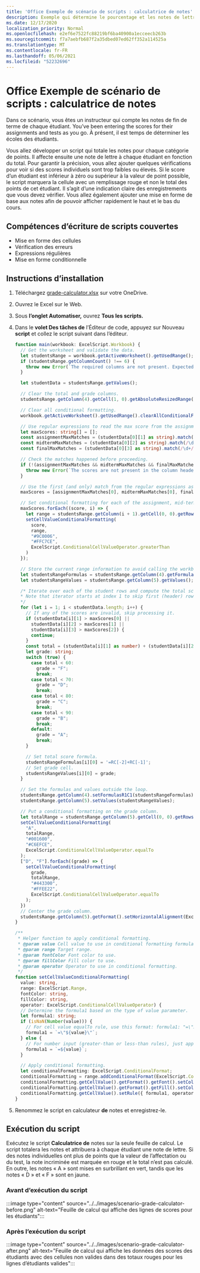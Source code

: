```yaml
---
title: 'Office Exemple de scénario de scripts : calculatrice de notes'
description: Exemple qui détermine le pourcentage et les notes de lettre d’une classe d’étudiants.
ms.date: 12/17/2020
localization_priority: Normal
ms.openlocfilehash: e2ef6e7522fc88219bf6ba40900a1ecceecb263b
ms.sourcegitcommit: f7a7aebfb687f2a35dbed07ed62ff352a114525a
ms.translationtype: MT
ms.contentlocale: fr-FR
ms.lasthandoff: 05/06/2021
ms.locfileid: "52232696"
---
```

# <a name="office-scripts-sample-scenario-grade-calculator"></a>Office Exemple de scénario de scripts : calculatrice de notes

Dans ce scénario, vous êtes un instructeur qui compte les notes de fin de terme de chaque étudiant. You’ve been entering the scores for their assignments and tests as you go. À présent, il est temps de déterminer les écoles des étudiants.

Vous allez développer un script qui totale les notes pour chaque catégorie de points. Il affecte ensuite une note de lettre à chaque étudiant en fonction du total. Pour garantir la précision, vous allez ajouter quelques vérifications pour voir si des scores individuels sont trop faibles ou élevés. Si le score d’un étudiant est inférieur à zéro ou supérieur à la valeur de point possible, le script marquera la cellule avec un remplissage rouge et non le total des points de cet étudiant. Il s’agit d’une indication claire des enregistrements que vous devez vérifier. Vous allez également ajouter une mise en forme de base aux notes afin de pouvoir afficher rapidement le haut et le bas du cours.

## <a name="scripting-skills-covered"></a>Compétences d’écriture de scripts couvertes

- Mise en forme des cellules
- Vérification des erreurs
- Expressions régulières
- Mise en forme conditionnelle

## <a name="setup-instructions"></a>Instructions d’installation

1. Téléchargez <a href="grade-calculator.xlsx">grade-calculator.xlsx</a> sur votre OneDrive.

2. Ouvrez le Excel sur le Web.

3. Sous **l’onglet Automatiser,** ouvrez **Tous les scripts.**

4. Dans le **volet Des tâches de** l’Éditeur de code, appuyez sur Nouveau **script** et collez le script suivant dans l’éditeur.

    ```TypeScript
    function main(workbook: ExcelScript.Workbook) {
      // Get the worksheet and validate the data.
      let studentsRange = workbook.getActiveWorksheet().getUsedRange();
      if (studentsRange.getColumnCount() !== 6) {
        throw new Error(`The required columns are not present. Expected column headers: "Student ID | Assignment score | Mid-term | Final | Total | Grade"`);
      }

      let studentData = studentsRange.getValues();

      // Clear the total and grade columns.
      studentsRange.getColumn(4).getCell(1, 0).getAbsoluteResizedRange(studentData.length - 1, 2).clear();

      // Clear all conditional formatting.
      workbook.getActiveWorksheet().getUsedRange().clearAllConditionalFormats();

      // Use regular expressions to read the max score from the assignment, mid-term, and final scores columns.
      let maxScores: string[] = [];
      const assignmentMaxMatches = (studentData[0][1] as string).match(/\d+/);
      const midtermMaxMatches = (studentData[0][2] as string).match(/\d+/);
      const finalMaxMatches = (studentData[0][3] as string).match(/\d+/);

      // Check the matches happened before proceeding.
      if (!(assignmentMaxMatches && midtermMaxMatches && finalMaxMatches)) {
        throw new Error(`The scores are not present in the column headers. Expected format: "Assignments (n)|Mid-term (n)|Final (n)"`);
      }

      // Use the first (and only) match from the regular expressions as the max scores.
      maxScores = [assignmentMaxMatches[0], midtermMaxMatches[0], finalMaxMatches[0]];

      // Set conditional formatting for each of the assignment, mid-term, and final scores columns.
      maxScores.forEach((score, i) => {
        let range = studentsRange.getColumn(i + 1).getCell(0, 0).getRowsBelow(studentData.length - 1);
        setCellValueConditionalFormatting(
          score,
          range,
          "#9C0006",
          "#FFC7CE",
          ExcelScript.ConditionalCellValueOperator.greaterThan
        )
      });

      // Store the current range information to avoid calling the workbook in the loop.
      let studentsRangeFormulas = studentsRange.getColumn(4).getFormulasR1C1();
      let studentsRangeValues = studentsRange.getColumn(5).getValues();

      /* Iterate over each of the student rows and compute the total score and letter grade.
      * Note that iterator starts at index 1 to skip first (header) row.
      */
      for (let i = 1; i < studentData.length; i++) {
        // If any of the scores are invalid, skip processing it.
        if (studentData[i][1] > maxScores[0] ||
          studentData[i][2] > maxScores[1] ||
          studentData[i][3] > maxScores[2]) {
          continue;
        }
        const total = (studentData[i][1] as number) + (studentData[i][2] as number) + (studentData[i][3] as number);
        let grade: string;
        switch (true) {
          case total < 60:
            grade = "F";
            break;
          case total < 70:
            grade = "D";
            break;
          case total < 80:
            grade = "C";
            break;
          case total < 90:
            grade = "B";
            break;
          default:
            grade = "A";
            break;
        }
    
        // Set total score formula.
        studentsRangeFormulas[i][0] = '=RC[-2]+RC[-1]';
        // Set grade cell.
        studentsRangeValues[i][0] = grade;
      }

      // Set the formulas and values outside the loop.
      studentsRange.getColumn(4).setFormulasR1C1(studentsRangeFormulas);
      studentsRange.getColumn(5).setValues(studentsRangeValues);

      // Put a conditional formatting on the grade column.
      let totalRange = studentsRange.getColumn(5).getCell(0, 0).getRowsBelow(studentData.length - 1);
      setCellValueConditionalFormatting(
        "A",
        totalRange,
        "#001600",
        "#C6EFCE",
        ExcelScript.ConditionalCellValueOperator.equalTo
      );
      ["D", "F"].forEach((grade) => {
        setCellValueConditionalFormatting(
          grade,
          totalRange,
          "#443300",
          "#FFEE22",
          ExcelScript.ConditionalCellValueOperator.equalTo
        );
      })
      // Center the grade column.
      studentsRange.getColumn(5).getFormat().setHorizontalAlignment(ExcelScript.HorizontalAlignment.center);
    }

    /**
     * Helper function to apply conditional formatting.
     * @param value Cell value to use in conditional formatting formula1.
     * @param range Target range.
     * @param fontColor Font color to use.
     * @param fillColor Fill color to use.
     * @param operator Operator to use in conditional formatting.
     */
    function setCellValueConditionalFormatting(
      value: string,
      range: ExcelScript.Range,
      fontColor: string,
      fillColor: string,
      operator: ExcelScript.ConditionalCellValueOperator) {
      // Determine the formula1 based on the type of value parameter.
      let formula1: string;
      if (isNaN(Number(value))) {
        // For cell value equalTo rule, use this format: formula1: "=\"A\"",
        formula1 = `=\"${value}\"`;
      } else {
        // For number input (greater-than or less-than rules), just append '='.
        formula1 = `=${value}`;
      }

      // Apply conditional formatting.
      let conditionalFormatting: ExcelScript.ConditionalFormat;
      conditionalFormatting = range.addConditionalFormat(ExcelScript.ConditionalFormatType.cellValue);
      conditionalFormatting.getCellValue().getFormat().getFont().setColor(fontColor);
      conditionalFormatting.getCellValue().getFormat().getFill().setColor(fillColor);
      conditionalFormatting.getCellValue().setRule({ formula1, operator });
    }
    ```

5. Renommez le script en calculateur **de** notes et enregistrez-le.

## <a name="running-the-script"></a>Exécution du script

Exécutez le script **Calculatrice de** notes sur la seule feuille de calcul. Le script totalera les notes et attribuera à chaque étudiant une note de lettre. Si des notes individuelles ont plus de points que la valeur de l’affectation ou du test, la note incriminée est marquée en rouge et le total n’est pas calculé. En outre, les notes « A » sont mises en surbrillant en vert, tandis que les notes « D » et « F » sont en jaune.

### <a name="before-running-the-script"></a>Avant d’exécution du script

:::image type="content" source="../../images/scenario-grade-calculator-before.png" alt-text="Feuille de calcul qui affiche des lignes de scores pour les étudiants":::

### <a name="after-running-the-script"></a>Après l’exécution du script

:::image type="content" source="../../images/scenario-grade-calculator-after.png" alt-text="Feuille de calcul qui affiche les données des scores des étudiants avec des cellules non valides dans des totaux rouges pour les lignes d’étudiants valides":::
